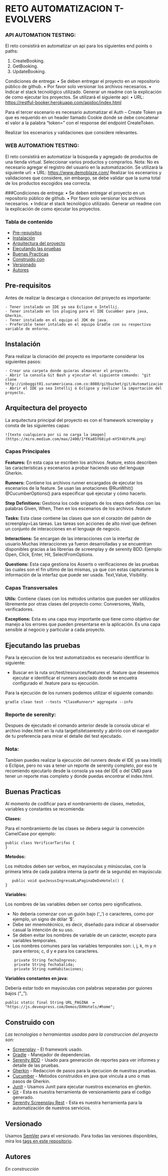 # RETO AUTOMATIZACION T-EVOLVERS

### API AUTOMATION TESTING:
El reto consistirá en automatizar un api para los siguientes end points o paths:
1. CreateBooking.
2. GetBooking.
3. UpdateBooking.

Condiciones de entrega:
• Se deben entregar el proyecto en un repositorio público de github.
• Por favor solo versionar los archivos necesarios.
• Indicar el stack tecnológico utilizado. Generar un readme con la explicación de como ejecutar
los proyectos.
Se utilizará el siguiente api:
• URL: https://restful-booker.herokuapp.com/apidoc/index.html

Para el tercer escenario es necesario automatizar el Auth – Create Token ya que es requerido en
un header llamado Cookie donde se debe concatenar el valor a la palabra “token=” con el
response del endpoint CreateToken.

Realizar los escenarios y validaciones que considere relevantes.

### WEB AUTOMATION TESTING:
El reto consistirá en automatizar la búsqueda y agregado de productos de una tienda virtual.
Seleccionar varios productos y comprarlos. Nota: No es necesario agregar el registro del
usuario en la automatización.
Se utilizará la siguiente url:
• URL: https://www.demoblaze.com/
Realizar los escenarios y validaciones que considere, sin embargo, se debe validar que la
suma total de los productos escogidos sea correcta.

###Condiciones de entrega:
• Se deben entregar el proyecto en un repositorio público de github.
• Por favor solo versionar los archivos necesarios.
• Indicar el stack tecnológico utilizado. Generar un readme con la explicación de como ejecutar
los proyectos.

### Tabla de contenido

* [Pre-requisitos](#pre-requisitos)
* [Instalación](#instalación)
* [Arquitectura del proyecto](#arquitectura-del-proyecto)
* [Ejecutando las pruebas](#ejecutando-las-pruebas)
* [Buenas Practicas](#buenas-practicas)
* [Construido con️](#construido-con)
* [Versionado](#versionado)
* [Autores](#autores)


## Pre-requisitos

Antes de realizar la descarga o cloncacion del proyecto es importante:

```
- Tener instalado un IDE ya sea Eclipse o Intellij.
- Tener instalado en los pluging para el IDE Cucumber para java, Gherkin.
- Tener instalado en el equipo el JDK de java.
- Preferible tener intalado en el equipo Gradle con su respectiva variable de entorno.
```

## Instalación

Para realizar la clonación del proyecto es importante considerar los siguientes pasos:

```
- Crear una carpeta donde quieras almacenar el proyecto.
- Abrir la consola Git Bash y ejecutar el siguiente comando: "git clone http://inboggit01.suramericana.com.co:8080/gitbucket/git/AutomatizacionDeProcesos/PruebasFuncionalesVidaGrupo.git"
- Abrir el IDE ya sea Intellij ó Eclipse y realizar la importación del proyecto.
```
## Arquitectura del proyecto

La arquitectura principal del proyecto es con el framework screenplay y consta de las siguientes capas:

`![texto cualquiera por si no carga la imagen](https://miro.medium.com/max/2400/1*FKa85Y68iyd-mYSY4bYsPA.png)`

### Capas Principales

**Features:** En esta capa se escriben los archivos .feature, estos describen las características y escenarios a probar haciendo uso del lenguaje Gherkin.

**Runners:** Contiene los archivos runner encargados de ejecutar los escenarios de la feature. Se usan las anotaciones @RunWhit() @CucumberOptions() para especificar qué ejecutar y cómo hacerlo.

**Step Definitions:** Gestiona los code snippets de los steps definidos con las palabras Given, When, Then en los escenarios de los archivos .feature

**Tasks:** Esta clase contiene las clases que son el corazón del patrón de screenplay=Las tareas. Las tareas son acciones de alto nivel que definen un conjunto de interacciones en el lenguaje de negocio.

**Interactions:** Se encargan de las interacciones con la interfaz de usuario.Muchas interacciones ya fueron desarrolladas y se encuentran disponibles gracias a las librerías de screenplay y de serenity BDD. Ejemplo: Open, Click, Enter, Hit, SelectFromOptions.

**Questions:** Esta capa gestiona los Asserts o verificaciones de las pruebas las cuales son el fin ultimo de las mismas, ya que con estas capturamos la información de la interfaz que puede ser usada. Text,Value, Visibility.


### Capas Transversales

**Utils:** Contiene clases con los métodos unitarios que pueden ser utilizados libremente por otras clases del proyecto como: Conversores, Waits, verificadores.

**Exceptions:** Esta es una capa muy importante que tiene como objetivo dar manejo a los errores que pueden presentarse en la aplicación. Es una capa sensible al negocio y particular a cada proyecto.

## Ejecutando las pruebas

Para la ejecucion de los test automatizados es necesario identificar lo siguiente:

- Buscar en la ruta src/test/resources/features el .feature que deseemos ejecutar e identificar el runners asociado donde se encuetra configurado el .feature para su ejecución.

Para la ejecución de los runners podemos utilizar el siguiente comando:

```
gradle clean test --tests *ClaseRunners* aggregate --info
```

### Reporte de serenity:

Despues de ejecutado el comando anterior desde la consola ubicar el archivo index.html en la ruta target\site\serenity y abrirlo con el navegador de tu preferencia para mirar el detalle del test ejecutado.

### **Nota:**

Tambien puedes realizar la ejecución del runners desde el IDE ya sea Intellij o Eclipse, pero no vas a tener un reporte de serenity completo, por eso te recomiendo ejecutarlo desde la consola ya sea del IDE o del CMD para tener un reporte mas completo y donde puedas encontrar el index.html.

## Buenas Practicas

Al momento de codificar para el nombramiento de clases, metodos, variables y constantes se recomienda:

**Clases:**

Para el nombramiento de las clases se debera seguir la convención CamelCase por ejemplo:

```
public class VerificarTarifas {
}
```

**Metodos:**

Los métodos deben ser verbos, en mayúsculas y minúsculas, con la primera letra de cada palabra interna (a partir de la segunda) en mayúscula:

```
   public void queJesusIngresaALaPaginaDeDxHotels() {
}
```
**Variables:**

Los nombres de las variables deben ser cortos pero significativos.

- No debería comenzar con un guión bajo (‘_’) o caracteres, como por ejemplo, un signo de dólar ‘$’.
- Debe ser mnemotécnico, es decir, diseñado para indicar al observador casual la intención de su uso.
- Se deben evitar los nombres de variable de un carácter, excepto para variables temporales.
- Los nombres comunes para las variables temporales son: i, j, k, m y n para enteros; c, d y e para los caracteres.

```
    private String fechaIngreso;
    private String fechaSalida;
    private String numHabitaciones;
```
**Variables constantes en java:**

Debería estar todo en mayúsculas con palabras separadas por guiones bajos (“_”).

```
public static final String URL_PAGINA  = "https://js.devexpress.com/Demos/DXHotels/#home";
```

## Construido con

_Las tecnologias o herramientas usadas para la construccion del proyecto son:_

* [Screenplay](https://serenity-bdd.github.io/docs/screenplay/screenplay_webdriver) - El framework usado.
* [Gradle](https://docs.gradle.org/current/userguide/userguide.html) - Manejador de dependencias.
* [Serenity BDD](https://serenity-bdd.github.io/docs/reporting/the_serenity_reports) - Usado para generación de reportes para ver informes y detalle de las pruebas.
* [Gherkin](https://cucumber.io/docs/gherkin/reference/) - Redaccion de pasos para la ejecucion de nuestras pruebas.
* [Cucumber](https://cucumber.io/docs/installation/java/) - Metodos construidos en java que vincula a uno o mas pasos de Gherkin.
* [Junit](https://cucumber.io/docs/cucumber/api/#running-cucumber) - Usamos Junit para ejecutar nuestros escenarios en gherkin.
* [Git](https://git-scm.com/docs/gittutorial) - Esta es nuestra herramienta de versionamiento para el codigo generado.
* [Serenity Screenplay Rest](https://serenity-bdd.github.io/docs/screenplay/screenplay_rest) - Esta es nuestra herramienta para la automatización de nuestros servicios.

## Versionado

Usamos [SemVer](http://semver.org/) para el versionado. Para todas las versiones disponibles, mira los [tags en este repositorio](https://github.com/tu/proyecto/tags).

## Autores

_En construcción_
